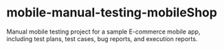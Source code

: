 # mobile-manual-testing-mobileShop
Manual mobile testing project for a sample E-commerce mobile app, including test plans, test cases, bug reports, and execution reports.
